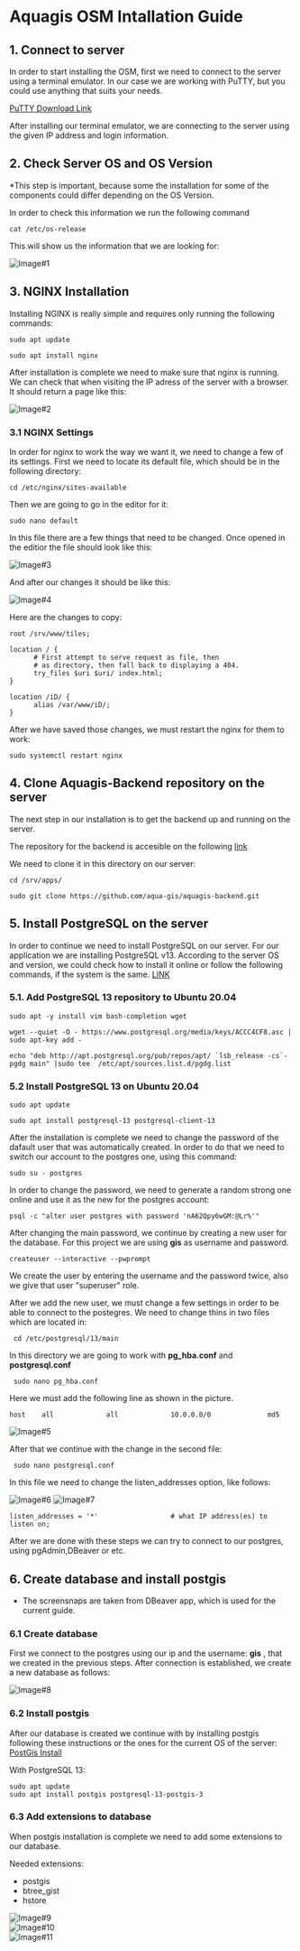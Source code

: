 # Aquagis OSM Intallation Guide

## 1. Connect to server

In order to start installing the OSM, first we need to connect to the server using a terminal emulator. In our case we are working with PuTTY, but you could use anything that suits your needs. 

   [PuTTY Download Link](https://www.putty.org/)

After installing our terminal emulator, we are connecting to the server using the given IP address and login information. 

## 2. Check Server OS and OS Version 

*This step is important, because some the installation for some of the components could differ depending on the OS Version. 

In order to check this information we run the following command

```
cat /etc/os-release
```

This will show us the information that we are looking for:

 ![Image#1](/src/img/IMG_001.png)  

## 3. NGINX Installation

Installing NGINX is really simple and requires only running the following commands:

```
sudo apt update
```
```
sudo apt install nginx
```

After installation is complete we need to make sure that nginx is running. We can check that when visiting the IP adress of the server with a browser. It should return a page like this: 

![Image#2](/src/img/IMG_002.png)  

### 3.1 NGINX Settings

In order for nginx to work the way we want it, we need to change a few of its settings. First we need to locate its default file, which should be in the following directory:

```
cd /etc/nginx/sites-available
```

Then we are going to go in the editor for it:

```
sudo nano default
```

In this file there are a few things that need to be changed. Once opened in the editior the file should look like this:

![Image#3](/src/img/IMG_003.png)  

And after our changes it should be like this:

![Image#4](/src/img/IMG_004.png)  


Here are the changes to copy:

```
root /srv/www/tiles;
```
```
location / {
      # First attempt to serve request as file, then
      # as directory, then fall back to displaying a 404.
      try_files $uri $uri/ index.html;
}
```
```
location /iD/ {
      alias /var/www/iD/;
}

```

After we have saved those changes, we must restart the nginx for them to work:

```
sudo systemctl restart nginx
```

## 4. Clone Aquagis-Backend repository on the server

The next step in our installation is to get the backend up and running on the server. 

The repository for the backend is accesible on the following [link](https://github.com/aqua-gis/aquagis-backend)

We need to clone it in this directory on our server: 

```
cd /srv/apps/
```
```
sudo git clone https://github.com/aqua-gis/aquagis-backend.git
```

## 5. Install PostgreSQL on the server

In order to continue we need to install PostgreSQL on our server. For our application we are installing PostgreSQL v13. According to the server OS and version, we could check how to install it online or follow the following commands, if the system is the same. [LINK](https://computingforgeeks.com/how-to-install-postgresql-13-on-ubuntu/)

### 5.1. Add PostgreSQL 13 repository to Ubuntu 20.04
```
sudo apt -y install vim bash-completion wget

wget --quiet -O - https://www.postgresql.org/media/keys/ACCC4CF8.asc | sudo apt-key add -

echo "deb http://apt.postgresql.org/pub/repos/apt/ `lsb_release -cs`-pgdg main" |sudo tee  /etc/apt/sources.list.d/pgdg.list
```
### 5.2 Install PostgreSQL 13 on Ubuntu 20.04

```
sudo apt update

sudo apt install postgresql-13 postgresql-client-13
```

After the installation is complete we need to change the password of the dafault user that was automatically created. In order to do that we need to switch our account to the postgres one, using this command:

```
sudo su - postgres
```

In order to change the password, we need to generate a random strong one online and use it as the new for the postgres account:

```
psql -c "alter user postgres with password 'nA62Qpy6wGM:@Lr%'"
```

After changing the main password, we continue by creating a new user for the database. For this project we are using **gis** as username and password.

```
createuser --interactive --pwprompt
```

We create the user by entering the username and the password twice, also we give that user "superuser" role.

After we add the new user, we must change a few settings in order to be able to connect to the postegres. We need to change thins in two files which are located in: 

```
 cd /etc/postgresql/13/main
```

In this directory we are going to work with **pg_hba.conf** and **postgresql.conf**

```
 sudo nano pg_hba.conf
```

Here we must add the following line as shown in the picture.

```
host    all             all             10.0.0.0/0              md5
```
![Image#5](/src/img/IMG_005.png)  

After that we continue with the change in the second file:

```
 sudo nano postgresql.conf
```
In this file we need to change the listen_addresses option, like follows:

![Image#6](/src/img/IMG_006.png) 
![Image#7](/src/img/IMG_007.png)  

```
listen_addresses = '*'                  # what IP address(es) to listen on;
```

After we are done with these steps we can try to connect to our postgres, using pgAdmin,DBeaver or etc. 

## 6. Create database and install postgis
* The screensnaps are taken from DBeaver app, which is used for the current guide.

### 6.1 Create database

First we connect to the postgres using our ip and the username: **gis** , that we created in the previous steps. After connection is established, we create a new database as follows:

![Image#8](/src/img/IMG_008.png)  

### 6.2 Install postgis 

After our database is created we continue with by installing postgis following these instructions or the ones for the current OS of the server: [PostGis Install](https://computingforgeeks.com/how-to-install-postgis-on-ubuntu-linux/)

With PostgreSQL 13:

```
sudo apt update
sudo apt install postgis postgresql-13-postgis-3
```

### 6.3 Add extensions to database 

When postgis installation is complete we need to add some extensions to our database.

Needed extensions: 
- postgis
- btree_gist
- hstore

![Image#9](/src/img/IMG_009.png)  
![Image#10](/src/img/IMG_010.png)  
![Image#11](/src/img/IMG_011.png)  